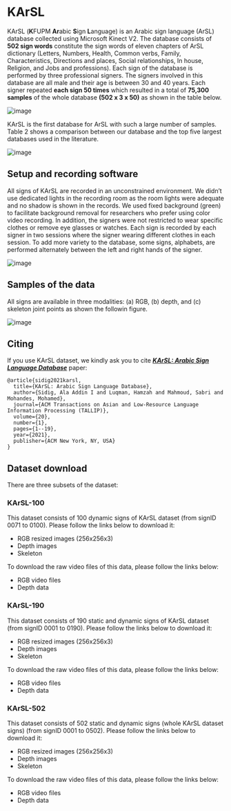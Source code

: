 # KArSL
KArSL (**K**FUPM **Ar**abic **S**ign **L**anguage) is an Arabic sign language (ArSL) database collected using Microsoft Kinect V2. The database consists of **502 sign words** constitute the sign words of eleven chapters of ArSL dictionary (Letters, Numbers, Health, Common verbs, Family, Characteristics, Directions and places, Social relationships, In house, Religion, and Jobs and professions). Each sign of the database is performed by three professional signers. The signers involved in this database are all male and their age is between 30 and 40 years. Each signer repeated **each sign 50 times** which resulted in a total of **75,300 samples** of the whole database **(502 x 3 x 50)** as shown in the table below. 


![image](https://user-images.githubusercontent.com/106232682/170251559-6ffe7c7f-6d00-4874-b7ec-4967ee7fa85e.png)


KArSL is the first database for ArSL with such a large number of samples. Table 2 shows a comparison between our database and the top five largest databases used in the literature.

![image](https://user-images.githubusercontent.com/106232682/170276408-194b0473-c4e0-4787-86ce-668f36230bbf.png)

## Setup and recording software
All signs of KArSL are recorded in an unconstrained environment. We didn’t use dedicated lights in the recording room as the room
lights were adequate and no shadow is shown in the records. We used fixed background (green) to
facilitate background removal for researchers who prefer using color video recording. In addition,
the signers were not restricted to wear specific clothes or remove eye glasses or watches. Each
sign is recorded by each signer in two sessions where the signer wearing different clothes in each
session. To add more variety to the database, some signs, alphabets, are performed alternately
between the left and right hands of the signer.

![image](https://user-images.githubusercontent.com/106232682/170277039-0a399b3f-5dc0-403b-bdb6-13978616157d.png)

## Samples of the data

All signs are available in three modalities: (a) RGB, (b) depth, and (c) skeleton joint points as shown the followin figure.

![image](https://user-images.githubusercontent.com/106232682/170286084-0c8f2e69-6962-45de-b3b7-ef17bcbf7a55.png)

## Citing
If you use KArSL dataset, we kindly ask you to cite [**_KArSL: Arabic Sign Language Database_**](https://dl.acm.org/doi/10.1145/3423420#:~:text=Signs%20in%20KArSL%20database%20are,language%20recognition%20using%20this%20database) paper:

```
@article{sidig2021karsl, 
  title={KArSL: Arabic Sign Language Database}, 
  author={Sidig, Ala Addin I and Luqman, Hamzah and Mahmoud, Sabri and Mohandes, Mohamed}, 
  journal={ACM Transactions on Asian and Low-Resource Language Information Processing (TALLIP)},  
  volume={20}, 
  number={1}, 
  pages={1--19}, 
  year={2021}, 
  publisher={ACM New York, NY, USA} 
}
```


## Dataset download 
There are three subsets of the dataset:
### KArSL-100
This dataset consists of 100 dynamic signs of KArSL dataset (from signID 0071 to 0100). Please follow the links below to download it:  
- RGB resized images (256x256x3)
- Depth images
- Skeleton

To download the raw video files of this data, please follow the links below:
- RGB video files
- Depth data

### KArSL-190
This dataset consists of 190 static and dynamic signs of KArSL dataset (from signID 0001 to 0190). Please follow the links below to download it:  
- RGB resized images (256x256x3)
- Depth images
- Skeleton

To download the raw video files of this data, please follow the links below:
- RGB video files
- Depth data

### KArSL-502
This dataset consists of 502 static and dynamic signs (whole KArSL dataset signs) (from signID 0001 to 0502). Please follow the links below to download it:  
- RGB resized images (256x256x3)
- Depth images
- Skeleton

To download the raw video files of this data, please follow the links below:
- RGB video files
- Depth data
